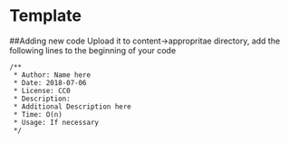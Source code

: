 # Template

##Adding new code
Upload it to content->appropritae directory, add the following lines to the beginning of your code

```
/**
 * Author: Name here
 * Date: 2018-07-06
 * License: CC0
 * Description: 
 * Additional Description here
 * Time: O(n)
 * Usage: If necessary
 */
```
